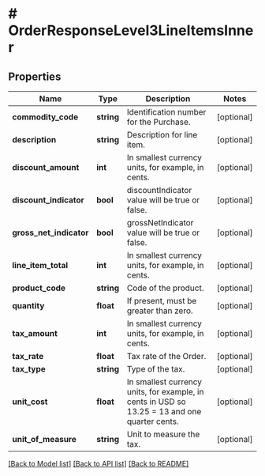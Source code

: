 # # OrderResponseLevel3LineItemsInner

## Properties

Name | Type | Description | Notes
------------ | ------------- | ------------- | -------------
**commodity_code** | **string** | Identification number for the Purchase. | [optional]
**description** | **string** | Description for line item. | [optional]
**discount_amount** | **int** | In smallest currency units, for example, in cents. | [optional]
**discount_indicator** | **bool** | discountIndicator value will be true or false. | [optional]
**gross_net_indicator** | **bool** | grossNetIndicator value will be true or false. | [optional]
**line_item_total** | **int** | In smallest currency units, for example, in cents. | [optional]
**product_code** | **string** | Code of the product. | [optional]
**quantity** | **float** | If present, must be greater than zero. | [optional]
**tax_amount** | **int** | In smallest currency units, for example, in cents. | [optional]
**tax_rate** | **float** | Tax rate of the Order. | [optional]
**tax_type** | **string** | Type of the tax. | [optional]
**unit_cost** | **float** | In smallest currency units, for example, in cents in USD so 13.25 &#x3D; 13 and one quarter cents. | [optional]
**unit_of_measure** | **string** | Unit to measure the tax. | [optional]

[[Back to Model list]](../../README.md#models) [[Back to API list]](../../README.md#endpoints) [[Back to README]](../../README.md)
